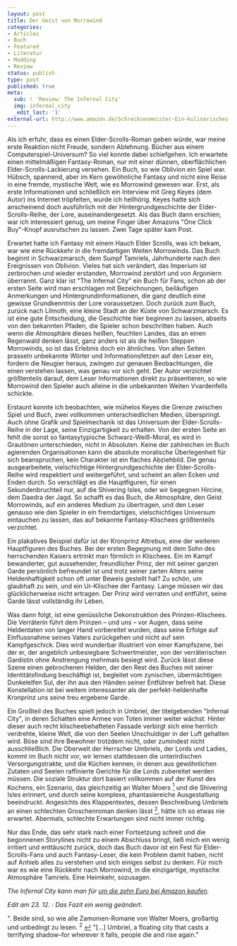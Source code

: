 ```yaml
---
layout: post
title: Der Geist von Morrowind
categories:
- Articles
- Buch
- Featured
- Literatur
- Modding
- Review
status: publish
type: post
published: true
meta:
  sub: ! 'Review: The Infernal City'
  img: infernal_city
  _edit_last: '1'
external-url: http://www.amazon.de/Schrecksenmeister-Ein-kulinarisches-Letterkerl-Hildegunst-Mythenmetz/dp/3492049370/ref=sr_1_2?ie=UTF8&s=books&qid=1261168046&sr=1-2
---
```

Als ich erfuhr, dass es einen Elder-Scrolls-Roman geben würde, war meine erste Reaktion nicht Freude, sondern Ablehnung. Bücher aus einem Computerspiel-Universum? So viel konnte dabei schiefgehen. Ich erwartete einen mittelmäßigen Fantasy-Roman, nur mit einer dünnen, oberflächlichen Elder-Scrolls-Lackierung versehen. Ein Buch, so wie Oblivion ein Spiel war. Hübsch, spannend, aber im Kern gewöhnliche Fantasy und nicht eine Reise in eine fremde, mystische Welt, wie es Morrowind gewesen war. Erst, als erste Informationen und schließlich ein Interview mit Greg Keyes (dem Autor) ins Internet tröpfelten, wurde ich hellhörig. Keyes hatte sich anscheinend doch ausführlich mit der Hintergrundgeschichte der Elder-Scrolls-Reihe, der Lore, auseinandergesetzt. Als das Buch dann erschien, war ich interessiert genug, um meine Finger über Amazons "One Click Buy"-Knopf ausrutschen zu lassen. Zwei Tage später kam Post.

Erwartet hatte ich Fantasy mit einem Hauch Elder Scrolls, was ich bekam, war wie eine Rückkehr in die fremdartigen Weiten Morrowinds. Das Buch beginnt in Schwarzmarsch, dem Sumpf Tamriels, Jahrhunderte nach den Ereignissen von Oblivion. Vieles hat sich verändert, das Imperium ist zerbrochen und wieder erstanden, Morrowind zerstört und von Argoniern überrannt. Ganz klar ist "The Infernal City" ein Buch für Fans, schon ab der ersten Seite wird man erschlagen mit Bezeichnungen, beiläufigen Anmerkungen und Hintergrundinformationen, die ganz deutlich eine gewisse Grundkenntnis der Lore voraussetzen. Doch zurück zum Buch, zurück nach Lilmoth, eine kleine Stadt an der Küste von Schwarzmarsch. Es ist eine gute Entscheidung, die Geschichte hier beginnen zu lassen, abseits von den bekannten Pfaden, die Spieler schon beschritten haben. Auch wenn die Atmosphäre dieses heißen, feuchten Landes, das an einen Regenwald denken lässt, ganz anders ist als die heißen Steppen Morrowinds, so ist das Erlebnis doch ein ähnliches. Von allen Seiten prasseln unbekannte Wörter und Informationsfetzen auf den Leser ein, fordern die Neugier heraus, zwingen zur genauen Beobachtungen, die einen verstehen lassen, was genau vor sich geht. Der Autor verzichtet größtenteils darauf, dem Leser Informationen direkt zu präsentieren, so wie Morrowind den Spieler auch alleine in die unbekannten Weiten Vvardenfells schickte.

Erstaunt konnte ich beobachten, wie mühelos Keyes die Grenze zwischen Spiel und Buch, zwei vollkommen unterschiedlichen Medien, überspringt. Auch ohne Grafik und Spielmechanik ist das Universum der Elder-Scrolls-Reihe in der Lage, seine Einzigartigkeit zu erhalten. Von der ersten Seite an fehlt die sonst so fantasytypische Schwarz-Weiß-Moral, es wird in Grautönen unterschieden, nicht in Absoluten. Keine der zahlreichen im Buch agierenden Organisationen kann die absolute moralische Überlegenheit für sich beanspruchen, kein Charakter ist ein flaches Abziehbild. Die genau ausgearbeitete, vielschichtige Hintergrundgeschichte der Elder-Scrolls-Reihe wird respektiert und weitergeführt, und scheint an allen Ecken und Enden durch. So verschlägt es die Hauptfiguren, für einen Sekundenbruchteil nur, auf die Shivering Isles, oder wir begegnen Hircine, dem Daedra der Jagd. So schafft es das Buch, die Atmosphäre, den Geist Morrowinds, auf ein anderes Medium zu übertragen, und den Leser genauso wie den Spieler in ein fremdartiges, vielschichtiges Universum eintauchen zu lassen, das auf bekannte Fantasy-Klischees größtenteils verzichtet. 

Ein plakatives Beispiel dafür ist der Kronprinz Attrebus, eine der weiteren Hauptfiguren des Buches. Bei der ersten Begegnung mit dem Sohn des herrschenden Kaisers ertrinkt man förmlich in Klischees. Ein im Kampf bewanderter, gut aussehender, freundlicher Prinz, der mit seiner ganzen Garde persönlich befreundet ist und trotz seiner zarten Alters seine Heldenhaftigkeit schon oft unter Beweis gestellt hat? Zu schön, um glaubhaft zu sein, und ein Ur-Klischee der Fantasy. Lange müssen wir das glücklicherweise nicht ertragen. Der Prinz wird verraten und entführt, seine Garde lässt vollständig ihr Leben.

Was dann folgt, ist eine genüssliche Dekonstruktion des Prinzen-Klischees. Die Verräterin führt dem Prinzen – und uns – vor Augen, dass seine Heldentaten von langer Hand vorbereitet wurden, dass seine Erfolge auf Einflussnahme seines Vaters zurückgehen und nicht auf sein Kampfgeschick. Dies wird wunderbar illustriert von einer Kampfszene, bei der er, der angeblich unbesiegbare Schwertmeister, von der verräterischen Gardistin ohne Anstrengung mehrmals besiegt wird. Zurück lässt diese Szene einen gebrochenen Helden, der den Rest des Buches mit seiner Identitätsfindung beschäftigt ist, begleitet vom zynischen, übermächtigen Dunkelelfen Sul, der ihn aus den Händen seiner Entführer befreit hat. Diese Konstellation ist bei weitem interessanter als der perfekt-heldenhafte Kronprinz uns seine treu ergebene Garde. 

Ein Großteil des Buches spielt jedoch in Umbriel, der titelgebenden "Infernal City", in deren Schatten eine Armee von Toten immer weiter wächst. Hinter dieser auch recht klischeebehafteten Fassade verbirgt sich eine herrlich verdrehte, kleine Welt, die von den Seelen Unschuldiger in der Luft gehalten wird. Böse sind ihre Bewohner trotzdem nicht, oder zumindest nicht ausschließlich. Die Oberwelt der Herrscher Umbriels, der Lords und Ladies, kommt im Buch nicht vor, wir lernen stattdessen die unterirdischen Versorgungstrakte, und die Küchen kennen, in denen aus gewöhnlichen Zutaten und Seelen raffinierte Gerichte für die Lords zubereitet werden müssen. Die soziale Struktur dort basiert vollkommen auf der Kunst des Kochens, ein Szenario, das gleichzeitig an Walter Moers <a name="1-up"></a><a class="ftnl" href="#1" ><sup>1</sup></a> und die Shivering Isles erinnert, und durch seine komplexe, phantasiereiche Ausgestaltung beeindruckt. Angesichts des Klappentextes, dessen Beschreibung Umbriels an einen schlechten Groschenroman denken lässt <a name="2-up"></a><a class="ftnl" href="#2" ><sup>2</sup></a>, hätte ich so etwas nie erwartet. Abermals, schlechte Erwartungen sind nicht immer richtig.

Nur das Ende, das sehr stark nach einer Fortsetzung schreit und die begonnenen Storylines nicht zu einem Abschluss bringt, ließ mich ein wenig irritiert und enttäuscht zurück, doch das Buch davor ist ein Fest für Elder-Scrolls-Fans und auch Fantasy-Leser, die kein Problem damit haben, nicht auf Anhieb alles zu verstehen und sich einiges selbst zu denken. Für mich war es wie eine Rückkehr nach Morrowind, in die einzigartige, mystische Atmosphäre Tamriels. Eine Heimkehr, sozusagen.

<em>The Infernal City kann man für <a href="http://www.amazon.de/Infernal-City-Elder-Scrolls-Novel/dp/0345508017/ref=sr_1_1?ie=UTF8&s=books-intl-de&qid=1261167678&sr=8-1">um die zehn Euro bei Amazon kaufen</a>.</em>

<em>Edit am 23. 12. : Das Fazit ein wenig geändert.</em>

<div class="footnotes">
". Beide sind, so wie alle Zamonien-Romane von Walter Moers, großartig und unbedingt zu lesen. 
<a name="2"></a><sup>2</sup></a> <a href="#2-up">&#8617;</a> "[...] Umbriel, a floating city that casts a terrifying shadow–for wherever it falls, people die and rise again."
</div>
